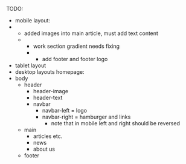 TODO: 
- mobile layout:
- - added images into main article, must add text content
  - - work section gradient needs fixing
    - - add footer and footer logo
- tablet layout
- desktop layouts
homepage:
- body
    - header
        - header-image
        - header-text
        - navbar
            - navbar-left = logo
            - navbar-right = hamburger and links
                - note that in mobile left and right should be reversed
    - main
        - articles etc.
        - news
        - about us
    - footer
